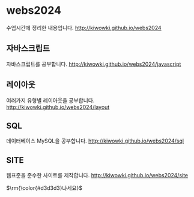 # webs2024
수업시간에 정리한 내용입니다.
http://kiwowki.github.io/webs2024

## 자바스크립트
자바스크립트를 공부합니다.
http://kiwowki.github.io/webs2024/javascript


## 레이아웃
여러가지 유형별 레이아웃을 공부합니다.
http://kiwowki.github.io/webs2024/layout

## SQL
데이터베이스 MySQL을 공부합니다.
http://kiwowki.github.io/webs2024/sql

## SITE
웹표준을 준수한 사이트를 제작합니다.
http://kiwowki.github.io/webs2024/site

<p>$\rm{\color{#d3d3d3}냐세요}$</p>
